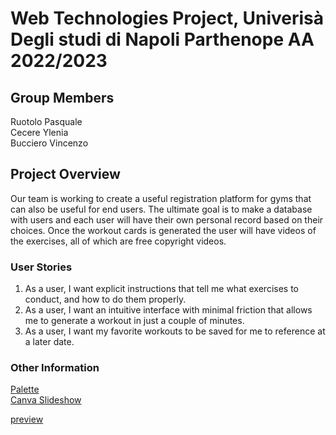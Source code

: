 # Web Technologies Project, Univerisà Degli studi di Napoli Parthenope AA 2022/2023

## Group Members

Ruotolo Pasquale<br />
Cecere Ylenia<br />
Bucciero Vincenzo<br />

## Project Overview

Our team is working to create a useful registration platform for gyms that can also be useful for end users. The ultimate goal is to make a database with users and each user will have their own personal record based on their choices. Once the workout cards is generated the user will have videos of the exercises, all of which are free copyright videos.

### User Stories

1. As a user, I want explicit instructions that tell me what exercises to conduct, and how to do them properly.
2. As a user, I want an intuitive interface with minimal friction that allows me to generate a workout in just a couple of minutes.
3. As a user, I want my favorite workouts to be saved for me to reference at a later date.

### Other Information
[Palette](https://coolors.co/palette/fc328a-ffffff-000000) <br />
[Canva Slideshow](https://www.canva.com/design/DAFRTf7lFJI/Dtl-TGNsp8QGHwhST7_YKQ/view?utm_content=DAFRTf7lFJI&utm_campaign=designshare&utm_medium=link&utm_source=publishsharelink)


[preview](http://3.76.160.189:8080/)
